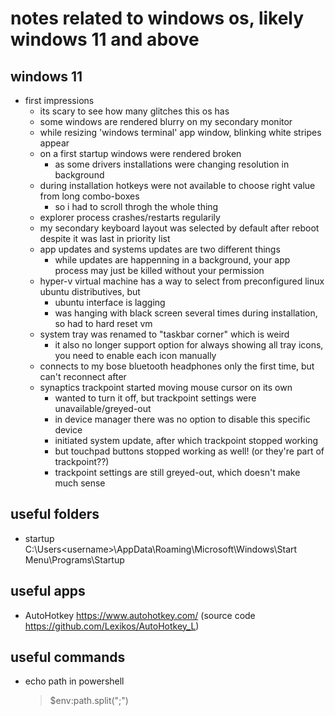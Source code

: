 # notes related to windows os, likely windows 11 and above


## windows 11

- first impressions
  - its scary to see how many glitches this os has
  - some windows are rendered blurry on my secondary monitor
  - while resizing 'windows terminal' app window, blinking white stripes appear
  - on a first startup windows were rendered broken
    - as some drivers installations were changing resolution in background
  - during installation hotkeys were not available to choose right value from long combo-boxes
    - so i had to scroll throgh the whole thing
  - explorer process crashes/restarts regularily
  - my secondary keyboard layout was selected by default after reboot despite it was last in priority list
  - app updates and systems updates are two different things
    - while updates are happenning in a background, your app process may just be killed without your permission
  - hyper-v virtual machine has a way to select from preconfigured linux ubuntu distributives, but
    - ubuntu interface is lagging
    - was hanging with black screen several times during installation, so had to hard reset vm
  - system tray was renamed to "taskbar corner" which is weird
    - it also no longer support option for always showing all tray icons, you need to enable each icon manually
  - connects to my bose bluetooth headphones only the first time, but can't reconnect after
  - synaptics trackpoint started moving mouse cursor on its own
    - wanted to turn it off, but trackpoint settings were unavailable/greyed-out
    - in device manager there was no option to disable this specific device
    - initiated system update, after which trackpoint stopped working
    - but touchpad buttons stopped working as well! (or they're part of trackpoint??)
    - trackpoint settings are still greyed-out, which doesn't make much sense


## useful folders

- startup C:\Users\<username>\AppData\Roaming\Microsoft\Windows\Start Menu\Programs\Startup


## useful apps

- AutoHotkey https://www.autohotkey.com/ (source code https://github.com/Lexikos/AutoHotkey_L)


## useful commands

- echo path in powershell
  > $env:path.split(";")